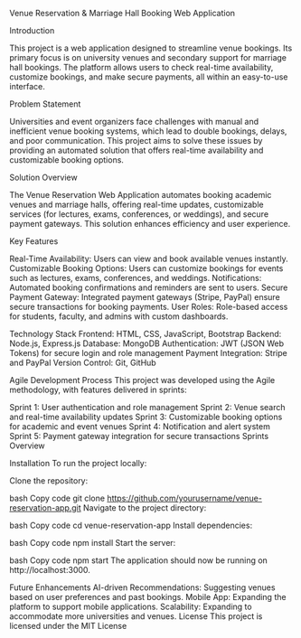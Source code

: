 Venue Reservation & Marriage Hall Booking Web Application

Introduction

This project is a web application designed to streamline venue bookings. Its primary focus is on university venues and secondary support for marriage hall bookings. The platform allows users to check real-time availability, customize bookings, and make secure payments, all within an easy-to-use interface.

Problem Statement

Universities and event organizers face challenges with manual and inefficient venue booking systems, which lead to double bookings, delays, and poor communication. This project aims to solve these issues by providing an automated solution that offers real-time availability and customizable booking options.

Solution Overview

The Venue Reservation Web Application automates booking academic venues and marriage halls, offering real-time updates, customizable services (for lectures, exams, conferences, or weddings), and secure payment gateways. This solution enhances efficiency and user experience.

Key Features

Real-Time Availability: Users can view and book available venues instantly.
Customizable Booking Options: Users can customize bookings for events such as lectures, exams, conferences, and weddings.
Notifications: Automated booking confirmations and reminders are sent to users.
Secure Payment Gateway: Integrated payment gateways (Stripe, PayPal) ensure secure transactions for booking payments.
User Roles: Role-based access for students, faculty, and admins with custom dashboards.

Technology Stack
Frontend: HTML, CSS, JavaScript, Bootstrap
Backend: Node.js, Express.js
Database: MongoDB
Authentication: JWT (JSON Web Tokens) for secure login and role management
Payment Integration: Stripe and PayPal
Version Control: Git, GitHub

Agile Development Process
This project was developed using the Agile methodology, with features delivered in sprints:

Sprint 1: User authentication and role management
Sprint 2: Venue search and real-time availability updates
Sprint 3: Customizable booking options for academic and event venues
Sprint 4: Notification and alert system
Sprint 5: Payment gateway integration for secure transactions
Sprints Overview

Installation
To run the project locally:

Clone the repository:

bash
Copy code
git clone https://github.com/yourusername/venue-reservation-app.git
Navigate to the project directory:

bash
Copy code
cd venue-reservation-app
Install dependencies:

bash
Copy code
npm install
Start the server:

bash
Copy code
npm start
The application should now be running on http://localhost:3000.

Future Enhancements
AI-driven Recommendations: Suggesting venues based on user preferences and past bookings.
Mobile App: Expanding the platform to support mobile applications.
Scalability: Expanding to accommodate more universities and venues.
License
This project is licensed under the MIT License
 
 
